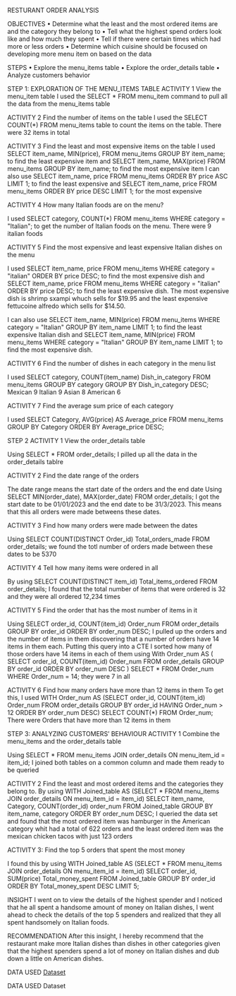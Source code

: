 RESTURANT ORDER ANALYSIS

OBJECTIVES
•	Determine what the least and the most ordered items are and the category they belong to
•	Tell what the highest spend orders look like and how much they spent
•	Tell if there were certain times which had more or less orders
•	Determine which cuisine should be focused on developing more menu item on based on the data

STEPS
•	Explore the menu_items table
•	Explore the order_details table
•	Analyze customers behavior


STEP 1: EXPLORATION OF THE MENU_ITEMS TABLE
ACTIVITY 1
View the menu_item table
I used the SELECT * FROM menu_item command to pull all the data from the menu_items table

ACTIVITY 2
Find the number of items on the table
I used the SELECT COUNT(*) FROM menu_items table to count the items on the table. There were 32 items in total

ACTIVITY 3
Find the least and most expensive items on the table
I used SELECT item_name, MIN(price), FROM menu_items GROUP BY item_name; to find the least expensive item and SELECT item_name, MAX(price) FROM menu_items GROUP BY item_name; to find the most expensive item
I can also use SELECT item_name, price FROM menu_items ORDER BY price ASC LIMIT 1; to find the least expensive and SELECT item_name, price FROM menu_items ORDER BY price DESC LIMIT 1; for the most expensive

ACTIVITY 4
How many Italian foods are on the menu?
	
I used SELECT category, COUNT(*) FROM menu_items WHERE category = "Italian"; to get the number of Italian foods on the menu. There were 9 italian foods

ACTIVITY 5
Find the most expensive and least expensive Italian dishes on the menu

I used SELECT item_name, price FROM menu_items WHERE category = "italian" ORDER BY price DESC; to find the most expensive dish and SELECT item_name, price FROM menu_items WHERE category = "italian" ORDER BY price DESC; to find the least expensive dish. The most expensive dish is shrimp sxampi whuch sells for $19.95 and the least expensive fettucoine alfredo which sells for $14.50. 

I can also use SELECT item_name, MIN(price) FROM menu_items WHERE category = "Italian" GROUP BY item_name LIMIT 1; to find the least expensive Italian dish and SELECT item_name, MIN(price) FROM menu_items WHERE category = "Italian" GROUP BY item_name LIMIT 1; to find the most expensive dish.

ACTIVITY 6
Find the number of  dishes in each category in the menu list

I used SELECT category, COUNT(item_name) Dish_in_category FROM menu_items GROUP BY category GROUP BY Dish_in_category DESC; 
Mexican	9
Italian	9
Asian	8
American	6

ACTIVITY 7
Find the average sum price of each category

I used SELECT Category, AVG(price) AS Average_price FROM menu_items GROUP BY Category ORDER BY Average_price DESC;


STEP 2
ACTIVITY 1
View the order_details table

Using SELECT * FROM order_details; I pilled up all the data in the order_details tablre

ACTIVITY 2
Find the date range of the orders

The date range means the start date of the orders and the end date
Using SELECT MIN(order_date), MAX(order_date) FROM order_details; I got the start date to be 01/01/2023 and the end date to be 31/3/2023. This means that this all orders were made betweens these dates.

ACTIVITY 3
Find how many orders were made between the dates

Using SELECT COUNT(DISTINCT Order_id) Total_orders_made FROM order_details; we found the totl number of orders made between these dates to be 5370

ACTIVITY 4
Tell how many items were ordered in all

By using SELECT COUNT(DISTINCT item_id) Total_items_ordered FROM order_details; I found that the total number of items that were ordered is 32 and they were all ordered 12,234 times

ACTIVITY 5
Find the order that has the most number of items in it

Using SELECT order_id, COUNT(item_id) Order_num FROM order_details GROUP BY order_id ORDER BY order_num DESC; I pulled up the orders and the number of items in them discovering that a number of orders have 14 items in them each. Putting this query into a CTE I sorted how many of those orders have 14 items in each of them using 
With Order_num AS 
(
SELECT order_id, COUNT(item_id) Order_num
FROM order_details
GROUP BY order_id
ORDER BY order_num DESC
)
SELECT *
FROM Order_num 
WHERE Order_num = 14; they were 7 in all 


ACTIVITY 6 
Find how many orders have more than 12 items in them
To get this, I used WITH Order_num AS (SELECT order_id, COUNT(item_id) Order_num FROM order_details GROUP BY order_id HAVING Order_num > 12 ORDER BY order_num DESC) SELECT COUNT(*) FROM Order_num;
There were 
 Orders that have more than  12 items in them


STEP 3: ANALYZING CUSTOMERS’ BEHAVIOUR
ACTIVITY 1
Combine the menu_items and the order_details table

Using SELECT * FROM menu_items JOIN order_details ON menu_item_id = item_id; I joined both tables on a common column and made them ready to be queried

ACTIVITY 2
Find the least and most ordered items and the categories they belong to. 
By using WITH Joined_table AS (SELECT * FROM menu_items JOIN order_details ON menu_item_id = item_id) SELECT item_name, Category, COUNT(order_id) order_num FROM Joined_table GROUP BY item_name, category ORDER BY order_num DESC; I queried the data set and found that the most ordered item was hamburger in the American category whit had a total of 622 orders and the least ordered item was the mexican chicken tacos with just 123 orders

ACTIVITY 3: Find the top 5 orders that spent the most money

I found this by using WITH Joined_table AS (SELECT * FROM menu_items JOIN order_details ON menu_item_id = item_id) SELECT order_id, SUM(price) Total_money_spent FROM Joined_table GROUP BY order_id ORDER BY Total_money_spent DESC LIMIT 5;


INSIGHT
I went on to view the details of the highest spender and I noticed that he all spent a handsome amount of money on Italian dishes, I went ahead to check the details of the top 5 spenders and realized that they all spent handsomely on Italian foods.

RECOMMENDATION
After this insight, I hereby recommend that the restaurant make more Italian dishes than dishes in other categories given that the highest spenders spend a lot of money on Italian dishes and dub down a little on American dishes.



DATA USED 
<a href="https://github.com/TheAlphaAnalyst/Resturant-orders-analysis/blob/main/order_details.csv">Dataset</a>

DATA USED
<a hef="https://github.com/TheAlphaAnalyst/Resturant-orders-analysis/blob/main/menu_items.csv">Dataset</a>

